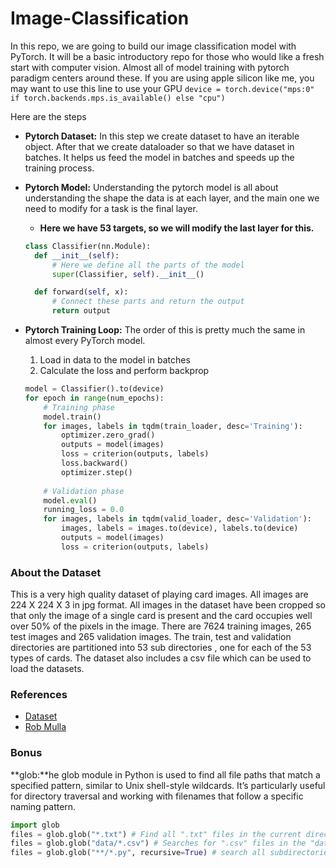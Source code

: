 # Image-Classification

In this repo, we are going to build our image classification model with PyTorch. It will be a basic introductory repo for those who would like a fresh start with computer vision.
Almost all of model training with pytorch paradigm centers around these. If you are using apple silicon like me, you may want to use this line to use your GPU `device = torch.device("mps:0" if torch.backends.mps.is_available() else "cpu")`

Here are the steps
- **Pytorch Dataset:** In this step we create dataset to have an iterable object. After that we create dataloader so that we have dataset in batches. It helps us feed the model in batches and speeds up the training process.
- **Pytorch Model:** Understanding the pytorch model is all about understanding the shape the data is at each layer, and the main one we need to modify for a task is the final layer.
  - **Here we have 53 targets, so we will modify the last layer for this.**
  ```python
  class Classifier(nn.Module):
    def __init__(self):
        # Here we define all the parts of the model
        super(Classifier, self).__init__()

    def forward(self, x):
        # Connect these parts and return the output
        return output
  ```
- **Pytorch Training Loop:** The order of this is pretty much the same in almost every PyTorch model.
  1. Load in data to the model in batches
  2. Calculate the loss and perform backprop

  ```python
  model = Classifier().to(device)
  for epoch in range(num_epochs):
      # Training phase
      model.train()
      for images, labels in tqdm(train_loader, desc='Training'):
          optimizer.zero_grad()
          outputs = model(images)
          loss = criterion(outputs, labels)
          loss.backward()
          optimizer.step()
      
      # Validation phase
      model.eval()
      running_loss = 0.0
      for images, labels in tqdm(valid_loader, desc='Validation'):
          images, labels = images.to(device), labels.to(device)
          outputs = model(images)
          loss = criterion(outputs, labels)
  ```
### About the Dataset
This is a very high quality dataset of playing card images. All images are 224 X 224 X 3 in jpg format. All images in the dataset have been cropped so that only the image of a single card is present and the card occupies well over 50% of the pixels in the image. There are 7624 training images, 265 test images and 265 validation images. The train, test and validation directories are partitioned into 53 sub directories , one for each of the 53 types of cards. The dataset also includes a csv file which can be used to load the datasets.
### References
- [Dataset](https://www.kaggle.com/datasets/gpiosenka/cards-image-datasetclassification?resource=download)
- [Rob Mulla](https://www.youtube.com/watch?v=tHL5STNJKag)

### Bonus
**glob:**he glob module in Python is used to find all file paths that match a specified pattern, similar to Unix shell-style wildcards.
It’s particularly useful for directory traversal and working with filenames that follow a specific naming pattern.
```python
import glob
files = glob.glob("*.txt") # Find all ".txt" files in the current directory
files = glob.glob("data/*.csv") # Searches for ".csv" files in the "data" directory
files = glob.glob("**/*.py", recursive=True) # search all subdirectories with the ** pattern and recursive=True
```